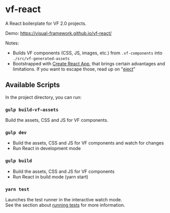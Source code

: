 # vf-react

A React boilerplate for VF 2.0 projects. 

Demo: https://visual-framework.github.io/vf-react/

Notes:

- Builds VF components (CSS, JS, images, etc.) from `.vf-components` into `./src/vf-generated-assets`
- Bootstrapped with [Create React App](https://github.com/facebook/create-react-app), that brings certain advantages and limitations. If you want to escape those, read up on "[eject](https://create-react-app.dev/docs/available-scripts#npm-run-eject)"


## Available Scripts

In the project directory, you can run:

### `gulp build-vf-assets`

Build the assets, CSS and JS for VF components.

### `gulp dev`

- Build the assets, CSS and JS for VF components and watch for changes
- Run React in development mode

### `gulp build`

- Build the assets, CSS and JS for VF components
- Run React in build mode (yarn start)

### `yarn test`

Launches the test runner in the interactive watch mode.<br>
See the section about [running tests](https://facebook.github.io/create-react-app/docs/running-tests) for more information.
